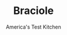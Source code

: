 ---
layout: ../../layouts/MarkdownPostLayout.astro
title: Braciole
author: America's Test Kitchen
pubDate: 2023-03-15
description: "What cut of beef to use? What to stuff it with? How to develop the flavor yet minimize the work? These were just a few of the questions we explored while testing this Italian American classic."
image_url: https://res.cloudinary.com/hksqkdlah/image/upload/ar_1:1,c_fill,dpr_2.0,f_auto,fl_lossy.progressive.strip_profile,g_faces:auto,q_auto:low,w_344/10555_sfs-braicole-10
tags: ["Main Courses","Italian","Beef","Cookbook Collection"]
calories: 3138
protein: 42
carbohydrates: 34
fats: 
fiber: 6
ingredients: ["1 (2-pound), flank steak, trimmed","10 , garlic cloves, sliced thin","1/4 cup, extra-virgin olive oil","1/2 cup, golden raisins, chopped coarse","1 ounce, Parmesan cheese, grated (1/2 cup), plus extra for serving","1/2 cup, chopped fresh basil","1/4 cup, chopped fresh parsley","1 teaspoon, dried oregano","1/2 teaspoon, red pepper flakes",", Salt and pepper","1 , onion, chopped","3 tablespoons, tomato paste","2 (28-ounce) cans, crushed tomatoes"]
serves: 6
time: "2½ hours, plus 30 minutes resting"
instructions: ["Adjust oven rack to middle position and heat oven to 325 degrees. Position steak on cutting board so long edge is parallel to counter edge. Cover with plastic wrap and pound to even 1/2-inch thickness. Trim any ragged edges to create rough rectangle about 11 by 9 inches. Pat steak dry with paper towels.","Combine garlic and oil in bowl and microwave until fragrant, about 1 minute. Let cool slightly, then remove garlic from oil with fork. Separately reserve garlic and garlic oil. Combine raisins, Parmesan, 1/4 cup basil, parsley, half of garlic, 1/2 teaspoon oregano, and 1/4 teaspoon pepper flakes in bowl.","Brush exposed side of steak with 1 tablespoon garlic oil and season with 1/2 teaspoon salt and 3/4 teaspoon pepper. Spread raisin mixture evenly over steak, pressing to adhere, leaving 1-inch border along top edge. Starting from bottom edge and rolling away from you, roll steak into tight log, finally resting seam side down. Tie kitchen twine around braciole at 1-inch intervals.","Heat 1 tablespoon garlic oil in 12-inch nonstick skillet over medium-high heat until just smoking. Add braciole, seam side down, and cook until lightly browned all over, about 5 minutes. Transfer to 13 by 9-inch baking dish.","Reduce heat to medium and add onion, remaining garlic oil, remaining 1/2 teaspoon oregano, and remaining 1/4 teaspoon pepper flakes to now empty skillet. Cook until onion just begins to soften, about 3 minutes. Stir in tomato paste and remaining half of garlic and cook until fragrant and tomato paste is lightly browned, about 1 minute. Stir in tomatoes, bring to simmer, and pour sauce over braciole. Cover dish tightly with aluminum foil and bake until fork slips easily in and out of braciole, 1 1/2 to 1 3/4 hours. Transfer baking dish to wire rack, spoon sauce over braciole, re-cover, and let rest in sauce for 30 minutes.","Transfer braciole to carving board, seam side down; cut and discard twine; and cut into 3/4-inch-thick slices. Stir remaining 1/4 cup basil into sauce and season with salt and pepper to taste. Ladle 2 cups sauce onto serving platter. Transfer braciole slices to platter. Serve, passing remaining sauce and extra Parmesan separately.","TO MAKE AHEAD: Follow recipe through step 5, letting braciole cool completely in sauce. Refrigerate braciole and sauce separately. To serve, adjust oven rack to middle position and heat oven to 350 degrees. Bring sauce to simmer over medium heat in large saucepan. Stir remaining 1/4 cup basil into sauce and season with salt and pepper to taste. Transfer braciole to carving board, seam side down; discard twine; and cut into 3/4-inch-thick slices. Pour 2 cups sauce into 13 by 9-inch baking dish. Arrange braciole slices on top of sauce, cover tightly with aluminum foil, and bake until meat is heated through, about 15 minutes. Serve, passing remaining sauce separately."]
nutrition: ["1539 mg Potassium","498 mg Phosphorus","312 mg Calcium","6 mg Iron","107 mg Magnesium","1132 mg Sodium","7 mg Zinc","25 g Fat","14 mg Niacin (B3)","12 g Monounsaturated","1 g Polyunsaturated","32 mg Vitamin C","111 mg Cholesterol","8 g Saturated","6 g Fiber","64 µg Folate (food)","20 g Sugars","75 µg Vitamin K","377 g Water","34 g Carbs","64 µg Folate equivalent (total)","42 g Protein","5 mg Vitamin E","1 µg Vitamin B12","1 mg Vitamin B6","78 µg Vitamin A","523 kcal Energy","3138 calories"]
notes: "Look for flank steak of even thickness, without tapered ends. Braciole is usually served with pasta, sometimes together and sometimes separately, as when a pasta course with the sauce is followed by the meat. Our recipe makes enough sauce for at least 1 pound of pasta."
---